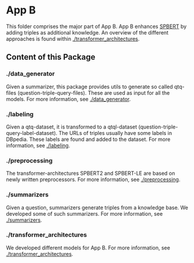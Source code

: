 # App B

This folder comprises the major part of App B. App B enhances [SPBERT](https://arxiv.org/abs/2106.09997) by adding
triples as additional knowledge. An overview of the different approaches is found within
[./transformer_architectures](transformer_architectures/README.md).

## Content of this Package

### ./data_generator

Given a summarizer, this package provides utils to generate so called qtq-files (question-triple-query-files). These
are used as input for all the models. For more information, see [./data_generator](data_generator/README.md).

### ./labeling

Given a qtq-dataset, it is transformed to a qtql-dataset (question-triple-query-label-dataset). The URLs of triples
usually have some labels in DBpedia. These labels are found and added to the dataset. For more information, see
[./labeling](labeling/README.md).

### ./preprocessing

The transformer-architectures SPBERT2 and SPBERT-LE are based on newly written preprocessors. For more information, see
[./preprocessing](preprocessing/README.md).

### ./summarizers

Given a question, summarizers generate triples from a knowledge base. We developed some of such summarizers.
For more information, see [./summarizers](summarizers/README.md).

### ./transformer_architectures

We developed different models for App B. For more information, see
[./transformer_architectures](transformer_architectures/README.md).
